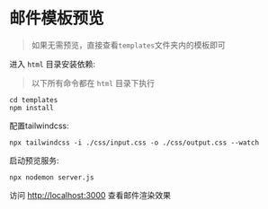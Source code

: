 # 邮件模板预览

> 如果无需预览，直接查看`templates`文件夹内的模板即可

进入 `html` 目录安装依赖:

> 以下所有命令都在 `html` 目录下执行

```shell
cd templates
npm install
```

配置tailwindcss:

```shell
npx tailwindcss -i ./css/input.css -o ./css/output.css --watch
```

启动预览服务:

```shell
npx nodemon server.js
```

访问 [http://localhost:3000](http://localhost:3000) 查看邮件渲染效果

